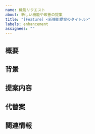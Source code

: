 ```yaml
---
name: 機能リクエスト
about: 新しい機能や改善の提案
title: "[Feature] <新機能提案のタイトル>"
labels: enhancement
assignees: ""
---
```


## 概要

<!-- 提案する機能や改善点の概要を簡潔に記述してください -->

## 背景

<!-- この機能が必要な理由や、解決したい問題を記述してください -->

## 提案内容

<!-- 具体的な機能追加や改善案について記述してください -->

## 代替案

<!-- 他に考えられる代替案があれば記述してください -->

## 関連情報

<!-- 関連するIssueやPull Request、外部リソースがあれば記載してください -->